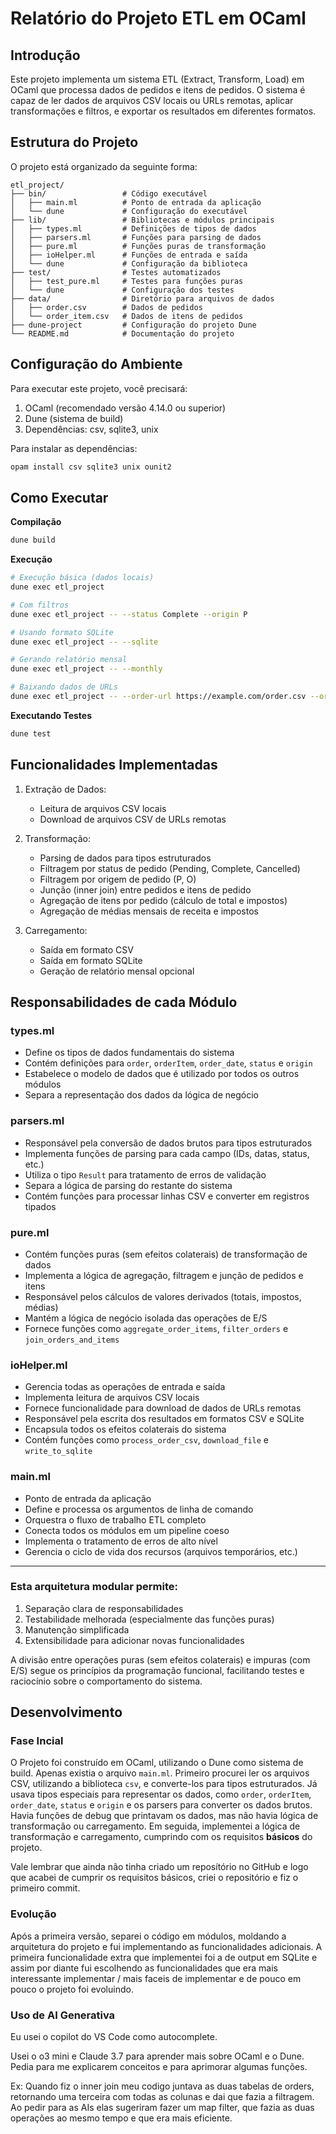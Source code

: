 # Relatório do Projeto ETL em OCaml

## Introdução

Este projeto implementa um sistema ETL (Extract, Transform, Load) em OCaml que processa dados de pedidos e itens de pedidos. O sistema é capaz de ler dados de arquivos CSV locais ou URLs remotas, aplicar transformações e filtros, e exportar os resultados em diferentes formatos.

## Estrutura do Projeto

O projeto está organizado da seguinte forma:

```
etl_project/
├── bin/                 # Código executável
│   ├── main.ml          # Ponto de entrada da aplicação
│   └── dune             # Configuração do executável
├── lib/                 # Bibliotecas e módulos principais
│   ├── types.ml         # Definições de tipos de dados
│   ├── parsers.ml       # Funções para parsing de dados
│   ├── pure.ml          # Funções puras de transformação
│   ├── ioHelper.ml      # Funções de entrada e saída
│   └── dune             # Configuração da biblioteca
├── test/                # Testes automatizados
│   ├── test_pure.ml     # Testes para funções puras
│   └── dune             # Configuração dos testes
├── data/                # Diretório para arquivos de dados
│   ├── order.csv        # Dados de pedidos
│   └── order_item.csv   # Dados de itens de pedidos
├── dune-project         # Configuração do projeto Dune
└── README.md            # Documentação do projeto
```
## Configuração do Ambiente

Para executar este projeto, você precisará:

1. OCaml (recomendado versão 4.14.0 ou superior)
2. Dune (sistema de build)
3. Dependências: csv, sqlite3, unix

Para instalar as dependências: 

```bash
opam install csv sqlite3 unix ounit2
```

## Como Executar

**Compilação**

```bash
dune build
```
**Execução**

```bash
# Execução básica (dados locais)
dune exec etl_project

# Com filtros
dune exec etl_project -- --status Complete --origin P

# Usando formato SQLite
dune exec etl_project -- --sqlite

# Gerando relatório mensal
dune exec etl_project -- --monthly

# Baixando dados de URLs
dune exec etl_project -- --order-url https://example.com/order.csv --order-item-url https://example.com/order_item.csv
```

**Executando Testes**

```bash
dune test
```

## Funcionalidades Implementadas

1. Extração de Dados:
    * Leitura de arquivos CSV locais
    * Download de arquivos CSV de URLs remotas

2. Transformação:
    * Parsing de dados para tipos estruturados
    * Filtragem por status de pedido (Pending, Complete, Cancelled)
    * Filtragem por origem de pedido (P, O)
    * Junção (inner join) entre pedidos e itens de pedido
    * Agregação de itens por pedido (cálculo de total e impostos)
    * Agregação de médias mensais de receita e impostos

3. Carregamento:
    * Saída em formato CSV
    * Saída em formato SQLite
    * Geração de relatório mensal opcional

## Responsabilidades de cada Módulo

### types.ml
- Define os tipos de dados fundamentais do sistema
- Contém definições para `order`, `orderItem`, `order_date`, `status` e `origin`
- Estabelece o modelo de dados que é utilizado por todos os outros módulos
- Separa a representação dos dados da lógica de negócio

### parsers.ml
- Responsável pela conversão de dados brutos para tipos estruturados
- Implementa funções de parsing para cada campo (IDs, datas, status, etc.)
- Utiliza o tipo `Result` para tratamento de erros de validação
- Separa a lógica de parsing do restante do sistema
- Contém funções para processar linhas CSV e converter em registros tipados

### pure.ml
- Contém funções puras (sem efeitos colaterais) de transformação de dados
- Implementa a lógica de agregação, filtragem e junção de pedidos e itens
- Responsável pelos cálculos de valores derivados (totais, impostos, médias)
- Mantém a lógica de negócio isolada das operações de E/S
- Fornece funções como `aggregate_order_items`, `filter_orders` e `join_orders_and_items`

### ioHelper.ml
- Gerencia todas as operações de entrada e saída
- Implementa leitura de arquivos CSV locais
- Fornece funcionalidade para download de dados de URLs remotas
- Responsável pela escrita dos resultados em formatos CSV e SQLite
- Encapsula todos os efeitos colaterais do sistema
- Contém funções como `process_order_csv`, `download_file` e `write_to_sqlite`

### main.ml
- Ponto de entrada da aplicação
- Define e processa os argumentos de linha de comando
- Orquestra o fluxo de trabalho ETL completo
- Conecta todos os módulos em um pipeline coeso
- Implementa o tratamento de erros de alto nível
- Gerencia o ciclo de vida dos recursos (arquivos temporários, etc.)

---

### Esta arquitetura modular permite:
1. Separação clara de responsabilidades
2. Testabilidade melhorada (especialmente das funções puras)
3. Manutenção simplificada
4. Extensibilidade para adicionar novas funcionalidades

A divisão entre operações puras (sem efeitos colaterais) e impuras (com E/S) segue os princípios da programação funcional, facilitando testes e raciocínio sobre o comportamento do sistema.

## Desenvolvimento

### Fase Incial

O Projeto foi construído em OCaml, utilizando o Dune como sistema de build. Apenas existia o arquivo `main.ml`. Primeiro procurei ler os arquivos CSV, utilizando a biblioteca `csv`, e converte-los para tipos estruturados. Já usava tipos especiais para representar os dados, como `order`, `orderItem`, `order_date`, `status` e `origin` e os parsers para converter os dados brutos. Havia funções de debug que printavam os dados, mas não havia lógica de transformação ou carregamento. Em seguida, implementei a lógica de transformação e carregamento, cumprindo com os requisitos **básicos** do projeto.

Vale lembrar que ainda não tinha criado um reposítório no GitHub e logo que acabei de cumprir os requisitos básicos, criei o repositório e fiz o primeiro commit.

### Evolução

Após a primeira versão, separei o código em módulos, moldando a arquitetura do projeto e fui implementando as funcionalidades adicionais. A primeira funcionalidade extra que implementei foi a de output em SQLite e assim por diante fui escolhendo as funcionalidades que era mais interessante implementar / mais faceis de implementar e de pouco em pouco o projeto foi evoluindo.

### Uso de AI Generativa

Eu usei o copilot do VS Code como autocomplete. 

Usei o o3 mini e Claude 3.7 para aprender mais sobre OCaml e o Dune. Pedia para me explicarem conceitos e para aprimorar algumas funções. 

Ex: Quando fiz o inner join meu codigo juntava as duas tabelas de orders, retornando uma terceira com todas as colunas e dai que fazia a filtragem. Ao pedir para as AIs elas sugeriram fazer um map filter, que fazia as duas operações ao mesmo tempo e que era mais eficiente.